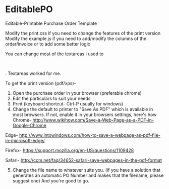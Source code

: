 # EditablePO
Editable-Printable Purchase Order Template

Modify the print.css if you need to change the features of the print version
Modify the example.js if you need to add/modify the columns of the order/invoice or to add some better logic

You can change most of the textareas I used to <div contenteditable="true"></div>. Textareas worked for me.

To get the print version (pdf/xps)-
1. Open the purchase order in your browser (preferable chrome)
2. Edit the particulars to suit your needs
3. Print (keyboard shortcut- Ctrl-P usually for windows)
4. Change the default to printer to "Save As PDF" which is available in most browsers. If not, enable it in your browsers settings, here's how
Chrome-
http://www.wikihow.com/Save-a-Web-Page-as-a-PDF-in-Google-Chrome

Edge-
http://www.intowindows.com/how-to-save-a-webpage-as-pdf-file-in-microsoft-edge/

Firefox-
https://support.mozilla.org/en-US/questions/1109428

Safari-
http://ccm.net/faq/34652-safari-save-webpages-in-the-pdf-format

5. Change the file name to whatever suits you. (if you have a solution that generates an automatic PO Number and makes that the filename, please suggest one) And you're good to go.

